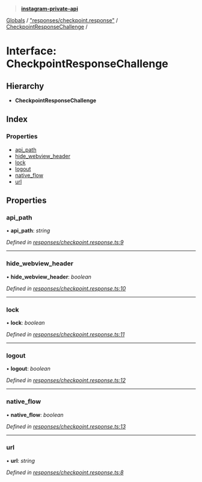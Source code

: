 > **[instagram-private-api](../README.md)**

[Globals](../README.md) / ["responses/checkpoint.response"](../modules/_responses_checkpoint_response_.md) / [CheckpointResponseChallenge](_responses_checkpoint_response_.checkpointresponsechallenge.md) /

# Interface: CheckpointResponseChallenge

## Hierarchy

* **CheckpointResponseChallenge**

## Index

### Properties

* [api_path](_responses_checkpoint_response_.checkpointresponsechallenge.md#api_path)
* [hide_webview_header](_responses_checkpoint_response_.checkpointresponsechallenge.md#hide_webview_header)
* [lock](_responses_checkpoint_response_.checkpointresponsechallenge.md#lock)
* [logout](_responses_checkpoint_response_.checkpointresponsechallenge.md#logout)
* [native_flow](_responses_checkpoint_response_.checkpointresponsechallenge.md#native_flow)
* [url](_responses_checkpoint_response_.checkpointresponsechallenge.md#url)

## Properties

###  api_path

• **api_path**: *string*

*Defined in [responses/checkpoint.response.ts:9](https://github.com/dilame/instagram-private-api/blob/173bc62/src/responses/checkpoint.response.ts#L9)*

___

###  hide_webview_header

• **hide_webview_header**: *boolean*

*Defined in [responses/checkpoint.response.ts:10](https://github.com/dilame/instagram-private-api/blob/173bc62/src/responses/checkpoint.response.ts#L10)*

___

###  lock

• **lock**: *boolean*

*Defined in [responses/checkpoint.response.ts:11](https://github.com/dilame/instagram-private-api/blob/173bc62/src/responses/checkpoint.response.ts#L11)*

___

###  logout

• **logout**: *boolean*

*Defined in [responses/checkpoint.response.ts:12](https://github.com/dilame/instagram-private-api/blob/173bc62/src/responses/checkpoint.response.ts#L12)*

___

###  native_flow

• **native_flow**: *boolean*

*Defined in [responses/checkpoint.response.ts:13](https://github.com/dilame/instagram-private-api/blob/173bc62/src/responses/checkpoint.response.ts#L13)*

___

###  url

• **url**: *string*

*Defined in [responses/checkpoint.response.ts:8](https://github.com/dilame/instagram-private-api/blob/173bc62/src/responses/checkpoint.response.ts#L8)*